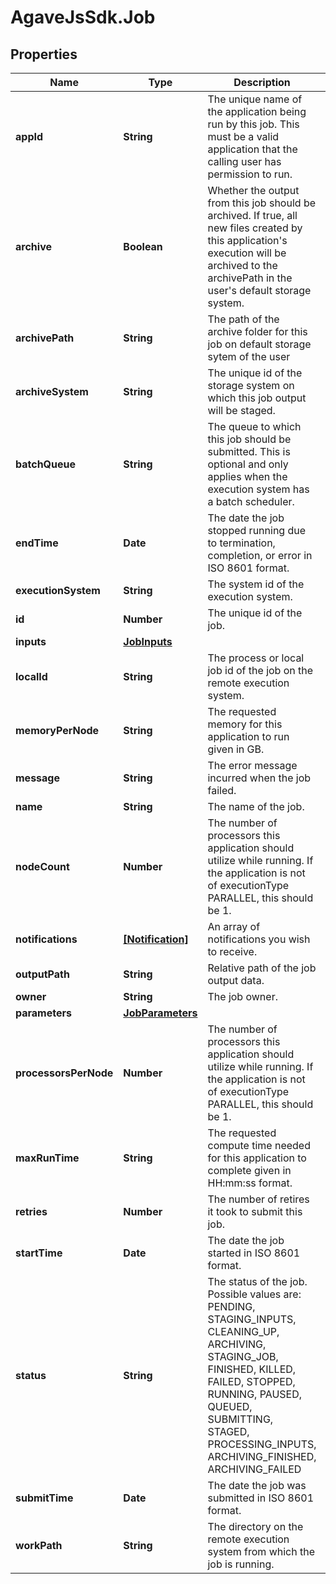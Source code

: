 # AgaveJsSdk.Job

## Properties
Name | Type | Description | Notes
------------ | ------------- | ------------- | -------------
**appId** | **String** | The unique name of the application being run by this job. This must be a valid application that the calling user has permission to run. | 
**archive** | **Boolean** | Whether the output from this job should be archived. If true, all new files created by this application&#39;s execution will be archived to the archivePath in the user&#39;s default storage system. | 
**archivePath** | **String** | The path of the archive folder for this job on default storage sytem of the user | 
**archiveSystem** | **String** | The unique id of the storage system on which this job output will be staged. | 
**batchQueue** | **String** | The queue to which this job should be submitted. This is optional and only applies when the execution system has a batch scheduler. | 
**endTime** | **Date** | The date the job stopped running due to termination, completion, or error in ISO 8601 format. | 
**executionSystem** | **String** | The system id of the execution system. | 
**id** | **Number** | The unique id of the job. | 
**inputs** | [**JobInputs**](JobInputs.md) |  | 
**localId** | **String** | The process or local job id of the job on the remote execution system. | 
**memoryPerNode** | **String** | The requested memory for this application to run given in GB. | 
**message** | **String** | The error message incurred when the job failed. | 
**name** | **String** | The name of the job. | 
**nodeCount** | **Number** | The number of processors this application should utilize while running. If the application is not of executionType PARALLEL, this should be 1. | 
**notifications** | [**[Notification]**](Notification.md) | An array of notifications you wish to receive. | 
**outputPath** | **String** | Relative path of the job output data. | 
**owner** | **String** | The job owner. | 
**parameters** | [**JobParameters**](JobParameters.md) |  | 
**processorsPerNode** | **Number** | The number of processors this application should utilize while running. If the application is not of executionType PARALLEL, this should be 1. | 
**maxRunTime** | **String** | The requested compute time needed for this application to complete given in HH:mm:ss format. | 
**retries** | **Number** | The number of retires it took to submit this job. | 
**startTime** | **Date** | The date the job started in ISO 8601 format. | 
**status** | **String** | The status of the job. Possible values are: PENDING, STAGING_INPUTS, CLEANING_UP, ARCHIVING, STAGING_JOB, FINISHED, KILLED, FAILED, STOPPED, RUNNING, PAUSED, QUEUED, SUBMITTING, STAGED, PROCESSING_INPUTS, ARCHIVING_FINISHED, ARCHIVING_FAILED | 
**submitTime** | **Date** | The date the job was submitted in ISO 8601 format. | 
**workPath** | **String** | The directory on the remote execution system from which the job is running. | 


